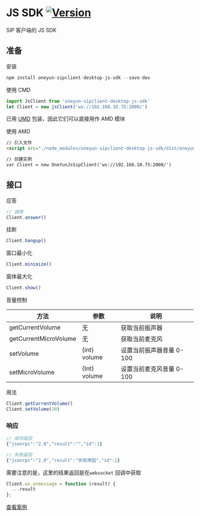 # JS SDK [![Version](https://img.shields.io/npm/v/oneyun-sipclient-desktop-js-sdk.svg)](https://www.npmjs.com/package/oneyun-sipclient-desktop-js-sdk)

SIP 客户端的 JS SDK


## 准备


安装

```js
npm install oneyun-sipclient-desktop-js-sdk --save-dev
```

使用 CMD

```js
import JsClient from 'oneyun-sipclient-desktop-js-sdk'
let Client = new jsClient('ws://192.168.10.75:2000/')
```

已用 [UMD](https://github.com/umdjs/umd#readme) 包装，因此它们可以直接用作 AMD 模块

使用 AMD

```html
// 引入文件
<script src="./node_modules/oneyun-sipclient-desktop-js-sdk/dist/oneyun-client-js.js"> </script>

// 创建实例
var Client = new OneYunJsSipClient('ws://192.168.10.75:2000/')
```

## 接口

应答

```js
// 调用
Client.answer()
```

挂断

```js
Client.hangup()
```

窗口最小化

```js
Client.minimize()
```

窗体最大化

```js
Client.show()
```

音量控制


| 方法                    | 参数           | 说明              |
| --------------------- | ------------ | --------------- |
| getCurrentVolume      | 无            | 获取当前振声器         |
| getCurrentMicroVolume | 无            | 获取当前麦克风         |
| setVolume             | {int} volume | 设置当前振声器音量 0-100 |
| setMicroVolume        | {Int} volume | 设置当前麦克风音量 0-100 |

用法

```js
Client.getCurrentVolume()
Client.setVolume(20)
```



### 响应


```js
// 成功返回
{"jsonrpc":"2.0","result":"","id":1}

// 失败返回
{"jsonrpc":"2.0","result":"失败原因","id":1}
```


需要注意的是，这里的结果返回是在`websocket` 回调中获取

```js
Client.ws.onmessage = function (result) {
  ...result
};
```

[查看案例](https://github.com/liushuixingyun/oneyun-sipclient-desktop-js-sdk/blob/master/example/index_jssdk.html)
